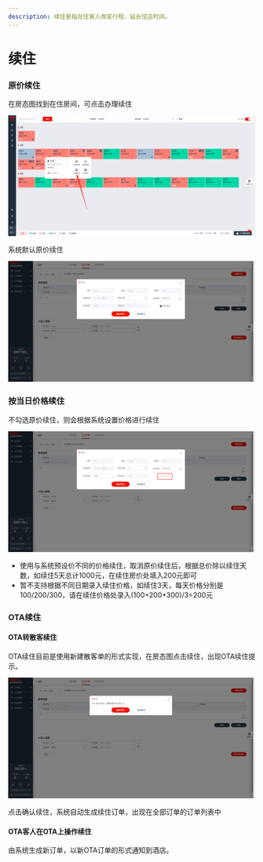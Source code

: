 ```yaml
---
description: 续住是指在住客人改变行程，延长住店时间。
---
```


# 续住

### 原价续住

在房态图找到在住房间，可点击办理续住

![&#x70B9;&#x51FB;&#x529E;&#x7406;&#x7EED;&#x4F4F;](../../.gitbook/assets/image%20%28239%29.png)

系统默认原价续住

![&#x9009;&#x62E9;&#x7EED;&#x4F4F;&#x65F6;&#x95F4;&#xFF0C;&#x70B9;&#x51FB;&#x786E;&#x5B9A;&#x7EED;&#x4F4F;&#x5373;&#x53EF;](../../.gitbook/assets/image%20%28117%29.png)

### 按当日价格续住

不勾选原价续住，则会根据系统设置价格进行续住

![&#x53D6;&#x6D88;&#x52FE;&#x9009;&#x539F;&#x4EF7;&#x7EED;&#x4F4F;&#xFF0C;&#x6839;&#x636E;&#x7CFB;&#x7EDF;&#x9884;&#x8BBE;&#x4EF7;&#x683C;&#x8FDB;&#x884C;&#x7EED;&#x4F4F;](../../.gitbook/assets/image%20%2890%29.png)

* 使用与系统预设价不同的价格续住，取消原价续住后，根据总价除以续住天数，如续住5天总计1000元，在续住房价处填入200元即可
* 暂不支持根据不同日期录入续住价格，如续住3天，每天价格分别是100/200/300，请在续住价格处录入\(100+200+300\)/3=200元

### OTA续住

#### OTA转散客续住

OTA续住目前是使用新建散客单的形式实现，在房态图点击续住，出现OTA续住提示。

![OTA&#x7EED;&#x4F4F;](../../.gitbook/assets/image%20%2870%29.png)

点击确认续住，系统自动生成续住订单，出现在全部订单的订单列表中

#### OTA客人在OTA上操作续住

由系统生成新订单，以新OTA订单的形式通知到酒店。

  




